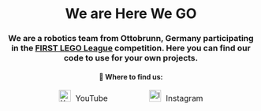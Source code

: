 <h1 align="center">We are Here We GO</h1>
<h3 align="center">
  We are a robotics team from Ottobrunn, Germany participating in the <a href="https://www.firstlegoleague.org/">FIRST LEGO League</a> competition. Here you can find our code to use for your own projects.
</h3>
<h4 align="center">🎯 Where to find us:
</h4>
<p align="center">
  <a href="https://www.youtube.com/@HereWeGO-w1j" style="text-decoration:none; margin-right:40px;">
    <img src="https://cdn-icons-png.flaticon.com/512/1384/1384060.png" width="24" alt="YouTube" style="vertical-align:text-bottom;">
    <span style="font-size:16px; vertical-align:middle; margin-left:6px;">YouTube</span>
  </a>

  <a href="https://www.instagram.com/herewego_robotics/" style="text-decoration:none; margin-left:40px;">
    <img src="https://upload.wikimedia.org/wikipedia/commons/thumb/9/95/Instagram_logo_2022.svg/64px-Instagram_logo_2022.svg.png" width="24" alt="Instagram" style="vertical-align:text-bottom;">
    <span style="font-size:16px; vertical-align:middle; margin-left:6px;">Instagram</span>
  </a>
</p>




